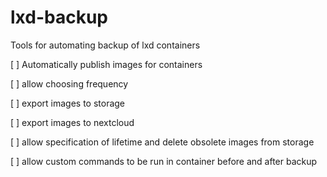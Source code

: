 # lxd-backup
Tools for automating backup of lxd containers

[ ] Automatically publish images for containers

[ ] allow choosing frequency

[ ] export images to storage

[ ] export images to nextcloud

[ ] allow specification of lifetime and delete obsolete images from storage

[ ] allow custom commands to be run in container before and after backup
